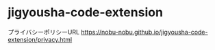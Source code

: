 # jigyousha-code-extension

プライバシーポリシーURL
https://nobu-nobu.github.io/jigyousha-code-extension/privacy.html
